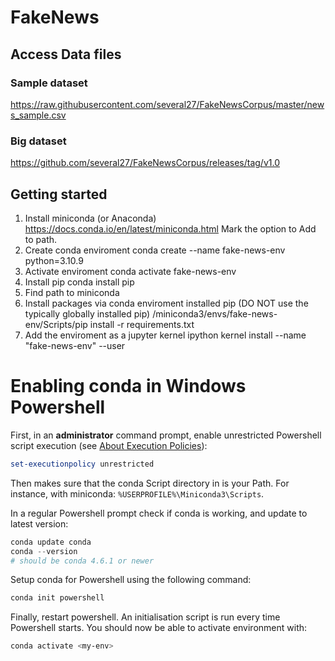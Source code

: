 # FakeNews

## Access Data files

### Sample dataset

https://raw.githubusercontent.com/several27/FakeNewsCorpus/master/news_sample.csv

### Big dataset

https://github.com/several27/FakeNewsCorpus/releases/tag/v1.0

## Getting started

1. Install miniconda (or Anaconda)
   https://docs.conda.io/en/latest/miniconda.html
   Mark the option to Add to path.
2. Create conda enviroment
   conda create --name fake-news-env python=3.10.9
3. Activate enviroment
   conda activate fake-news-env
4. Install pip
   conda install pip
5. Find path to miniconda
6. Install packages via conda enviroment installed pip (DO NOT use the typically globally installed pip)
   /miniconda3/envs/fake-news-env/Scripts/pip install -r requirements.txt
7. Add the enviroment as a jupyter kernel
   ipython kernel install --name "fake-news-env" --user

# Enabling conda in Windows Powershell

First, in an **administrator** command prompt, enable unrestricted Powershell script execution
(see [About Execution Policies](https://docs.microsoft.com/en-ca/powershell/module/microsoft.powershell.core/about/about_execution_policies)):

```powershell
set-executionpolicy unrestricted
```

Then makes sure that the conda Script directory in is your Path.
For instance, with miniconda: `%USERPROFILE%\Miniconda3\Scripts`.

In a regular Powershell prompt check if conda is working, and update to latest version:

```powershell
conda update conda
conda --version
# should be conda 4.6.1 or newer
```

Setup conda for Powershell using the following command:

```powershell
conda init powershell
```

Finally, restart powershell. An initialisation script is run every time Powershell starts.
You should now be able to activate environment with:

```powershell
conda activate <my-env>
```
